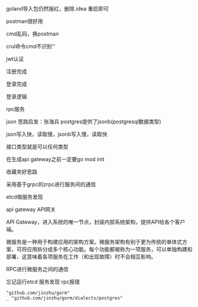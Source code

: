 goland导入包仍然报红，删除.idea 重启即可

postman很好用

cmd乱码，换postman

crul命令cmd不识别''

jwt认证



注册完成

登录完成

登录逻辑



rpc服务

json 思路启发：张海兵 postgres提供了jsonb(postgresql数据类型)

json写入快，读取慢，jsonb写入慢，读取快

接口类型就是可以任何类型

在生成api gateway之前一定要go mod init 



收藏夹好思路



采用基于grpc的zrpc进行服务间的通信



etcd做服务发现



api gateway API网关

API Gateway，进入系统的唯一节点，封装内部系统架构，提供API给各个客户端。



微服务是一种用于构建应用的架构方案。微服务架构有别于更为传统的单体式方案，可将应用拆分成多个核心功能。每个功能都被称为一项服务，可以单独构建和部署，这意味着各项服务在工作（和出现故障）时不会相互影响。



RPC进行微服务之间的通信



忘记运行etcd 服务发现 rpc报错



```
"github.com/jinzhu/gorm"
_ "github.com/jinzhu/gorm/dialects/postgres"
```




